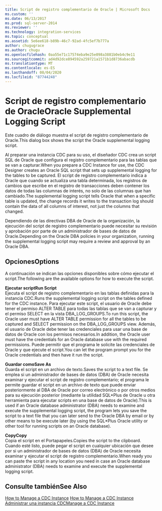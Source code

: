 ```yaml
---
title: Script de registro complementario de Oracle | Microsoft Docs
ms.custom: ''
ms.date: 06/13/2017
ms.prod: sql-server-2014
ms.reviewer: ''
ms.technology: integration-services
ms.topic: conceptual
ms.assetid: 5e6ee618-b89b-46c7-92ad-4fc5ef7b777a
author: chugugrace
ms.author: chugu
ms.openlocfilehash: 0aa55e71c17574eba9e25e098a3881b0eb4c9e11
ms.sourcegitcommit: ad4d92dce894592a259721a1571b1d8736abacdb
ms.translationtype: MT
ms.contentlocale: es-ES
ms.lasthandoff: 08/04/2020
ms.locfileid: "87744248"
---
```

# <a name="oracle-supplemental-logging-script"></a><span data-ttu-id="bd9b3-102">Script de registro complementario de Oracle</span><span class="sxs-lookup"><span data-stu-id="bd9b3-102">Oracle Supplemental Logging Script</span></span>
  <span data-ttu-id="bd9b3-103">Este cuadro de diálogo muestra el script de registro complementario de Oracle.</span><span class="sxs-lookup"><span data-stu-id="bd9b3-103">This dialog box shows the script the Oracle supplemental logging script.</span></span>  
  
 <span data-ttu-id="bd9b3-104">Al preparar una instancia CDC para su uso, el diseñador CDC crea un script SQL de Oracle que configura el registro complementario para las tablas que se van a capturar.</span><span class="sxs-lookup"><span data-stu-id="bd9b3-104">When you prepare a CDC Instance for use, the CDC Designer creates an Oracle SQL script that sets up supplemental logging for the tables to be captured.</span></span> <span data-ttu-id="bd9b3-105">El script de registro complementario indica a Oracle que cuando se actualiza una tabla determinada, los registros de cambios que escribe en el registro de transacciones deben contener los datos de todas las columnas de interés, no solo de las columnas que han cambiado.</span><span class="sxs-lookup"><span data-stu-id="bd9b3-105">The supplemental logging script tells Oracle that when a specific table is updated, the change records it writes to the transaction log should contain the data of all columns of interest, not just the columns that changed.</span></span>  
  
 <span data-ttu-id="bd9b3-106">Dependiendo de las directivas DBA de Oracle de la organización, la ejecución del script de registro complementario puede necesitar su revisión y aprobación por parte de un administrador de bases de datos de Oracle.</span><span class="sxs-lookup"><span data-stu-id="bd9b3-106">Depending on the Oracle DBA policies in your organization, running the supplemental logging script may require a review and approval by an Oracle DBA.</span></span>  
  
## <a name="options"></a><span data-ttu-id="bd9b3-107">Opciones</span><span class="sxs-lookup"><span data-stu-id="bd9b3-107">Options</span></span>  
 <span data-ttu-id="bd9b3-108">A continuación se indican las opciones disponibles sobre cómo ejecutar el script.</span><span class="sxs-lookup"><span data-stu-id="bd9b3-108">The following are the available options for how to execute the script.</span></span>  
  
 <span data-ttu-id="bd9b3-109">**Ejecutar script**</span><span class="sxs-lookup"><span data-stu-id="bd9b3-109">**Run Script**</span></span>  
 <span data-ttu-id="bd9b3-110">Ejecuta el script de registro complementario en las tablas definidas para la instancia CDC.</span><span class="sxs-lookup"><span data-stu-id="bd9b3-110">Runs the supplemental logging script on the tables defined for the CDC instance.</span></span> <span data-ttu-id="bd9b3-111">Para ejecutar este script, el usuario de Oracle debe tener el permiso ALTER TABLE para todas las tablas que se van a capturar y el permiso SELECT en la vista DBA_LOG_GROUPS.</span><span class="sxs-lookup"><span data-stu-id="bd9b3-111">To run this script, the Oracle user must have ALTER TABLE permission for all the tables to be captured and SELECT permission on the DBA_LOG_GROUPS view.</span></span> <span data-ttu-id="bd9b3-112">Además, el usuario de Oracle debe tener las credenciales para usar una base de datos de Oracle con los permisos necesarios.</span><span class="sxs-lookup"><span data-stu-id="bd9b3-112">In addition, the Oracle user must have the credentials for an Oracle database use with the required permissions.</span></span> <span data-ttu-id="bd9b3-113">Puede permitir que el programa le solicite las credenciales de Oracle y que ejecute el script.</span><span class="sxs-lookup"><span data-stu-id="bd9b3-113">You can let the program prompt you for the Oracle credentials and then have it run the script.</span></span>  
  
 <span data-ttu-id="bd9b3-114">**Guardar como**</span><span class="sxs-lookup"><span data-stu-id="bd9b3-114">**Save As**</span></span>  
 <span data-ttu-id="bd9b3-115">Guarda el script en un archivo de texto.</span><span class="sxs-lookup"><span data-stu-id="bd9b3-115">Saves the script to a text file.</span></span> <span data-ttu-id="bd9b3-116">Se emplea si un administrador de bases de datos (DBA) de Oracle necesita examinar y ejecutar el script de registro complementario; el programa le permite guardar el script en un archivo de texto que puede enviar posteriormente al DBA de Oracle por correo electrónico o por otros medios para su ejecución posterior (mediante la utilidad SQL\*Plus de Oracle u otra herramienta para ejecutar scripts en una base de datos de Oracle).</span><span class="sxs-lookup"><span data-stu-id="bd9b3-116">This is used if an Oracle database administrator (DBA) needs to examine and execute the supplemental logging script, the program lets you save the script to a text file that you can later send to the Oracle DBA by email or by other means to be execute later (by using the SQL\*Plus Oracle utility or other tool for running scripts on an Oracle database).</span></span>  
  
 <span data-ttu-id="bd9b3-117">**Copy**</span><span class="sxs-lookup"><span data-stu-id="bd9b3-117">**Copy**</span></span>  
 <span data-ttu-id="bd9b3-118">Copia el script en el Portapapeles.</span><span class="sxs-lookup"><span data-stu-id="bd9b3-118">Copies the script to the clipboard.</span></span> <span data-ttu-id="bd9b3-119">Cuando esté listo, puede pegar el script en cualquier ubicación que desee por si un administrador de bases de datos (DBA) de Oracle necesita examinar y ejecutar el script de registro complementario.</span><span class="sxs-lookup"><span data-stu-id="bd9b3-119">When ready you can paste the script in any location you need in case an Oracle database administrator (DBA) needs to examine and execute the supplemental logging script.</span></span>  
  
## <a name="see-also"></a><span data-ttu-id="bd9b3-120">Consulte también</span><span class="sxs-lookup"><span data-stu-id="bd9b3-120">See Also</span></span>  
 <span data-ttu-id="bd9b3-121">[How to Manage a CDC Instance](manage-a-cdc-instance.md) </span><span class="sxs-lookup"><span data-stu-id="bd9b3-121">[How to Manage a CDC Instance](manage-a-cdc-instance.md) </span></span>  
 [<span data-ttu-id="bd9b3-122">Administrar una instancia CDC</span><span class="sxs-lookup"><span data-stu-id="bd9b3-122">Manage a CDC Instance</span></span>](manage-a-cdc-instance.md)  
  
  
